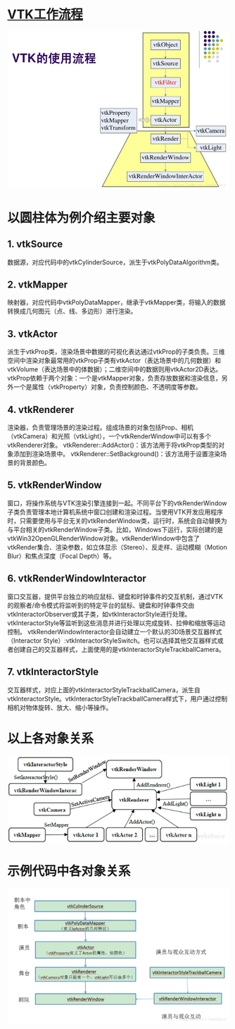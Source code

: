 # [VTK工作流程](https://blog.csdn.net/webzhuce/article/details/68954469)
![VTK工作流程](1.png "VTK工作流程")

# 以圆柱体为例介绍主要对象

## 1. vtkSource
  数据源，对应代码中的vtkCylinderSource，派生于vtkPolyDataAlgorithm类。

## 2. vtkMapper
  映射器，对应代码中vtkPolyDataMapper，继承于vtkMapper类，将输入的数据转换成几何图元（点、线、多边形）进行渲染。

## 3. vtkActor
  派生于vtkProp类，渲染场景中数据的可视化表达通过vtkProp的子类负责。三维空间中渲染对象最常用的vtkProp子类有vtkActor（表达场景中的几何数据）和vtkVolume（表达场景中的体数据）；二维空间中的数据则用vtkActor2D表达。
  vtkProp依赖于两个对象：一个是vtkMapper对象，负责存放数据和渲染信息，另外一个是属性（vtkProperty）对象，负责控制颜色、不透明度等参数。

## 4. vtkRenderer
  渲染器，负责管理场景的渲染过程。组成场景的对象包括Prop、相机（vtkCamera）和光照（vtkLight），一个vtkRenderWindow中可以有多个vtkRenderer对象。
  vtkRenderer::AddActor()：该方法用于将vtkProp类型的对象添加到渲染场景中。
  vtkRenderer::SetBackground()：该方法用于设置渲染场景的背景颜色。

## 5. vtkRenderWindow
  窗口，将操作系统与VTK渲染引擎连接到一起。不同平台下的vtkRenderWindow子类负责管理本地计算机系统中窗口创建和渲染过程。当使用VTK开发应用程序时，只需要使用与平台无关的vtkRenderWindow类，运行时，系统会自动替换为与平台相关的vtkRenderWindow子类。比如，Windows下运行，实际创建的是vtkWin32OpenGLRenderWindow对象。vtkRenderWindow中包含了vtkRender集合、渲染参数，如立体显示（Stereo）、反走样、运动模糊（Motion Blur）和焦点深度（Focal Depth）等。

## 6. vtkRenderWindowInteractor
  窗口交互器，提供平台独立的响应鼠标、键盘和时钟事件的交互机制，通过VTK的观察者/命令模式将监听到的特定平台的鼠标、键盘和时钟事件交由vtkInteractorObserver或其子类，如vtkInteractorStyle进行处理。vtkInteractorStyle等监听到这些消息并进行处理以完成旋转、拉伸和缩放等运动控制。
  vtkRenderWindowInteractor会自动建立一个默认的3D场景交互器样式（Interactor Style）:vtkInteractorStyleSwitch。也可以选择其他交互器样式或者创建自己的交互器样式，上面使用的是vtkInteractorStyleTrackballCamera。

## 7. vtkInteractorStyle
  交互器样式，对应上面的vtkInteractorStyleTrackballCamera，派生自vtkInteractorStyle。vtkInteractorStyleTrackballCamera样式下，用户通过控制相机对物体旋转、放大、缩小等操作。

# 以上各对象关系
![对象关系](2.png "对象关系")

# 示例代码中各对象关系
![示例代码中各对象关系](3.png "示例代码中各对象关系")
